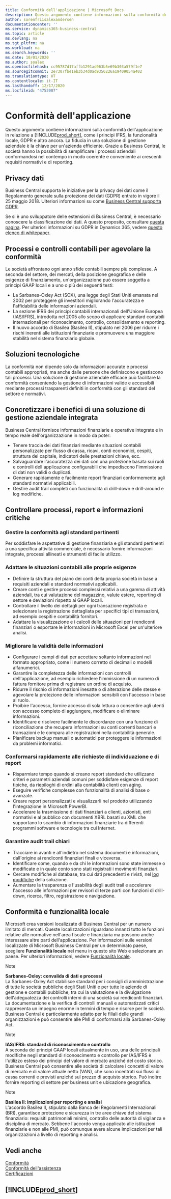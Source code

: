 ```yaml
---
title: Conformità dell'applicazione | Microsoft Docs
description: Questo argomento contiene informazioni sulla conformità dell'applicazione in relazione a Business Central.
author: sorenfriisalexandersen
documentationcenter: ''
ms.service: dynamics365-business-central
ms.topic: article
ms.devlang: na
ms.tgt_pltfrm: na
ms.workload: na
ms.search.keywords: ''
ms.date: 10/01/2020
ms.author: soalex
ms.openlocfilehash: cc95787d17affb1291ad963b5e69b303a579f1e7
ms.sourcegitcommit: 2e7307fbe1eb3b34d0ad9356226a19409054a402
ms.translationtype: HT
ms.contentlocale: it-IT
ms.lasthandoff: 12/17/2020
ms.locfileid: "4752007"
---
```

# <a name="application-compliance"></a>Conformità dell'applicazione

Questo argomento contiene informazioni sulla conformità dell'applicazione in relazione a [!INCLUDE[prod_short](../includes/prod_short.md)], come i principi IFRS, la funzionalità locale, GDPR e altro ancora. La fiducia in una soluzione di gestione aziendale è la chiave per un'azienda efficiente. Grazie a Business Central, le società hanno la possibilità di semplificare i processi aziendali conformandosi nel contempo in modo coerente e conveniente ai crescenti requisiti normativi e di reporting.

## <a name="data-privacy"></a>Privacy dati

Business Central supporta le iniziative per la privacy dei dati come il Regolamento generale sulla protezione dei dati (GDPR) entrato in vigore il 25 maggio 2018. Ulteriori informazioni su come [Business Central supporta GDPR](../admin-responding-to-requests-about-personal-data.md).  

Se si è uno sviluppatore delle estensioni di Business Central, è necessario conoscere la classificazione dei dati. A questo proposito, consultare [questa pagina](/dynamics365/business-central/dev-itpro/developer/devenv-classifying-data).
Per ulteriori informazioni su GDPR in Dynamics 365, vedere [questo elenco di whitepaper](/dynamics365/get-started/gdpr/).

## <a name="accounting-processes-and-controls-to-aid-compliance"></a>Processi e controlli contabili per agevolare la conformità

Le società affrontano ogni anno sfide contabili sempre più complesse. A seconda del settore, dei mercati, della posizione geografica e delle esigenze di finanziamento, un'organizzazione può essere soggetta a principi GAAP locali e a uno o più dei seguenti testi:

- La Sarbanes-Oxley Act (SOX), una legge degli Stati Uniti emanata nel 2002 per proteggere gli investitori migliorando l'accuratezza e l'affidabilità delle informazioni aziendali.
- La sezione IFRS dei principi contabili internazionali dell'Unione Europea (IAS/IFRS), introdotta nel 2005 allo scopo di applicare standard contabili internazionali per riconoscimento, controllo, consolidamento e reporting.
- Il nuovo accordo di Basilea (Basilea II), stipulato nel 2006 per ridurre i rischi inerenti alle istituzioni finanziarie e promuovere una maggiore stabilità nel sistema finanziario globale.

## <a name="good-practices-with-technology"></a>Soluzioni tecnologiche

La conformità non dipende solo da informazioni accurate e processi contabili appropriati, ma anche dalle persone che definiscono e gestiscono tali processi. Una soluzione di gestione aziendale efficace può facilitare la conformità consentendo la gestione di informazioni valide e accessibili mediante processi trasparenti definiti in conformità con gli standard del settore e normativi.

## <a name="realize-the-benefits-of-an-integrated-business-management-solution"></a>Concretizzare i benefici di una soluzione di gestione aziendale integrata

Business Central fornisce informazioni finanziarie e operative integrate e in tempo reale dell'organizzazione in modo da poter:

- Tenere traccia dei dati finanziari mediante situazioni contabili personalizzate per flusso di cassa, ricavi, conti economici, cespiti, struttura del capitale, indicatori delle prestazioni chiave, ecc.
- Salvaguardare l'accuratezza dei dati con una protezione basata sui ruoli e controlli dell'applicazione configurabili che impediscono l'immissione di dati non validi o duplicati.
- Generare rapidamente e facilmente report finanziari conformemente agli standard normativi applicabili.
- Gestire audit trail completi con funzionalità di drill-down e drill-around e log modifiche.

## <a name="gain-control-of-critical-information-processes-and-reports"></a>Controllare processi, report e informazioni critiche

### <a name="manage-compliance-to-the-standards-that-matter"></a>Gestire la conformità agli standard pertinenti

Per soddisfare le aspettative di gestione finanziaria e gli standard pertinenti a una specifica attività commerciale, è necessario fornire informazioni integrate, processi allineati e strumenti di facile utilizzo.

### <a name="tailor-account-schedules-to-your-needs"></a>Adattare le situazioni contabili alle proprie esigenze

- Definire la struttura del piano dei conti della propria società in base a requisiti aziendali e standard normativi applicabili.
- Creare conti e gestire processi complessi relativi a una gamma di attività aziendali, tra cui valutazione del magazzino, valute estere, reporting di settore e deviazioni rispetto ai GAAP locali.
- Controllare il livello dei dettagli per ogni transazione registrata e selezionare la registrazione dettagliata per specifici tipi di transazioni, ad esempio cespiti e contabilità fornitori.
- Adattare la visualizzazione e i calcoli delle situazioni per i rendiconti finanziari o esportare le informazioni in Microsoft Excel per un'ulteriore analisi.

### <a name="improve-information-validity"></a>Migliorare la validità delle informazioni

- Configurare i campi di dati per accettare soltanto informazioni nel formato appropriato, come il numero corretto di decimali o modelli alfanumerici.
- Garantire la completezza delle informazioni con controlli dell'applicazione, ad esempio richiedere l'immissione di un numero di fattura fornitore prima di registrare un ordine di acquisto.
- Ridurre il rischio di informazioni inesatte o di alterazione delle stesse e agevolare la protezione delle informazioni sensibili con l'accesso in base al ruolo.
- Proibire l'accesso, fornire accesso di sola lettura o consentire agli utenti con accesso completo di aggiungere, modificare o eliminare informazioni.
- Identificare e risolvere facilmente le discordanze con una funzione di riconciliazione che recupera informazioni su conti correnti bancari e transazioni e le compara alle registrazioni nella contabilità generale.
- Pianificare backup manuali o automatici per proteggere le informazioni da problemi informatici.

### <a name="comply-quickly-with-discovery-requests-and-reporting-demands"></a>Conformarsi rapidamente alle richieste di individuazione e di report

- Risparmiare tempo quando si creano report standard che utilizzano criteri e parametri aziendali comuni per soddisfare esigenze di report tipiche, da riepiloghi di ordini alla contabilità clienti con aging.
- Eseguire verifiche complesse con funzionalità di analisi di base o avanzate.
- Creare report personalizzati e visualizzarli nel prodotto utilizzando l'integrazione in Microsoft PowerBI.
- Accelerare la trasmissione di dati finanziari a clienti, azionisti, enti normativi e al pubblico con documenti XBRL basati su XML che supportano lo scambio di informazioni finanziarie tra differenti programmi software e tecnologie tra cui Internet.

### <a name="help-ensure-clear-audit-trails"></a>Garantire audit trail chiari

- Tracciare in avanti e all'indietro nel sistema documenti e informazioni, dall'origine ai rendiconti finanziari finali e viceversa.
- Identificare come, quando e da chi le informazioni sono state immesse o modificate e in quale conto sono stati registrati i movimenti finanziari.
- Cercare modifiche al database, tra cui dati precedenti e rivisti, nel [log modifiche](../across-log-changes.md) della soluzione.
- Aumentare la trasparenza e l'usabilità degli audit trail e accelerare l'accesso alle informazioni per revisori di terze parti con funzioni di drill-down, ricerca, filtro, registrazione e navigazione.

## <a name="compliance-and-local-functionality"></a>Conformità e funzionalità locale

Microsoft crea versioni localizzate di Business Central per un numero limitato di mercati. Queste localizzazioni riguardano innanzi tutto le funzioni relative alle normative nell'area fiscale e finanziaria ma possono anche interessare altre parti dell'applicazione. Per informazioni sulle versioni localizzate di Microsoft Business Central per un determinato paese, scegliere **Funzionalità locale** nel menu in questo sito Web e selezionare un paese. Per ulteriori informazioni, vedere [Funzionalità locale](../about-localization.md).  

> [!NOTE]  
> **Sarbanes-Oxley: convalida di dati e processi**  
> La Sarbanes-Oxley Act stabilisce standard per i consigli di amministrazione di tutte le società pubbliche degli Stati Uniti e per tutte le aziende di gestione e contabili pubbliche, tra cui la valutazione e la divulgazione dell'adeguatezza dei controlli interni di una società sui rendiconti finanziari. La documentazione e la verifica di controlli manuali e automatizzati critici rappresenta un impegno enorme in termini di tempo e risorse per le società. Business Central è particolarmente adatto per le filiali delle grandi organizzazioni e può consentire alle PMI di conformarsi alla Sarbanes-Oxley Act.

> [!NOTE]  
> **IAS/IFRS: standard di riconoscimento e controllo**  
> A seconda dei principi GAAP locali attualmente in uso, una delle principali modifiche negli standard di riconoscimento e controllo per IAS/IFRS è l'utilizzo esteso dei principi del valore di mercato anziché del costo storico. Business Central può consentire alle società di calcolare i concetti di valore di mercato e di valore attuale netto (VAN), che sono incentrati sui flussi di cassa correnti e previsti anziché sul prezzo di acquisto storico. Può inoltre fornire reporting di settore per business unit e ubicazione geografica.

> [!NOTE]  
> **Basilea II: implicazioni per reporting e analisi**  
> L'accordo Basilea II, stipulato dalla Banca dei Regolamenti Internazionali (BRI), garantisce protezione e sicurezza in tre aree chiave del sistema finanziario: requisiti patrimoniali minimi, controllo delle autorità di vigilanza e disciplina di mercato. Sebbene l'accordo venga applicato alle istituzioni finanziarie e non alle PMI, può comunque avere alcune implicazioni per tali organizzazioni a livello di reporting e analisi.

## <a name="see-also"></a>Vedi anche

[Conformità](compliance-overview.md)  
[Conformità dell'assistenza](compliance-service-compliance.md)  
[Certificazioni](compliance-certifications.md)  

 ## [!INCLUDE[prod_short](../includes/free_trial_md.md)]  
 
